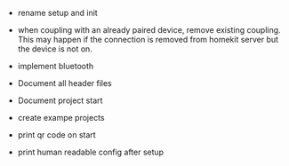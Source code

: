 - rename setup and init

- when coupling with an already paired device, remove existing coupling. This may happen if the connection is removed from homekit server but the device is not on.
- implement bluetooth
- Document all header files
- Document project start
- create exampe projects
- print qr code on start
- print human readable config after setup